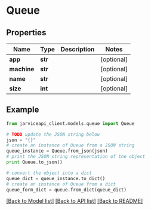 # Queue


## Properties
Name | Type | Description | Notes
------------ | ------------- | ------------- | -------------
**app** | **str** |  | [optional] 
**machine** | **str** |  | [optional] 
**name** | **str** |  | [optional] 
**size** | **int** |  | [optional] 

## Example

```python
from jarviceapi_client.models.queue import Queue

# TODO update the JSON string below
json = "{}"
# create an instance of Queue from a JSON string
queue_instance = Queue.from_json(json)
# print the JSON string representation of the object
print Queue.to_json()

# convert the object into a dict
queue_dict = queue_instance.to_dict()
# create an instance of Queue from a dict
queue_form_dict = queue.from_dict(queue_dict)
```
[[Back to Model list]](../README.md#documentation-for-models) [[Back to API list]](../README.md#documentation-for-api-endpoints) [[Back to README]](../README.md)


